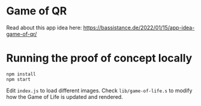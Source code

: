 # Game of QR

Read about this app idea here: https://bassistance.de/2022/01/15/app-idea-game-of-qr/

# Running the proof of concept locally

```
npm install
npm start
```

Edit `index.js` to load different images. Check `lib/game-of-life.s` to modify how the Game of Life is updated and rendered.
